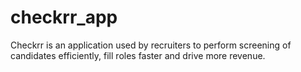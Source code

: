 # checkrr_app
Checkrr is an application used by recruiters to perform screening of candidates efficiently, fill roles faster and drive more revenue.
